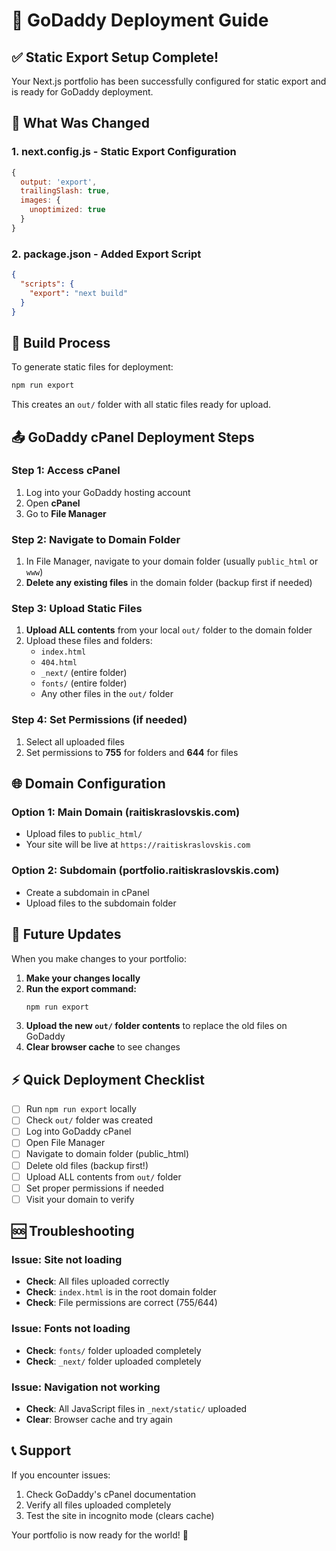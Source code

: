# 🚀 GoDaddy Deployment Guide

## ✅ Static Export Setup Complete!

Your Next.js portfolio has been successfully configured for static export and is ready for GoDaddy deployment.

## 📁 What Was Changed

### 1. **next.config.js** - Static Export Configuration
```javascript
{
  output: 'export',
  trailingSlash: true,
  images: {
    unoptimized: true
  }
}
```

### 2. **package.json** - Added Export Script
```json
{
  "scripts": {
    "export": "next build"
  }
}
```

## 🔨 Build Process

To generate static files for deployment:

```bash
npm run export
```

This creates an `out/` folder with all static files ready for upload.

## 📤 GoDaddy cPanel Deployment Steps

### Step 1: Access cPanel
1. Log into your GoDaddy hosting account
2. Open **cPanel**
3. Go to **File Manager**

### Step 2: Navigate to Domain Folder
1. In File Manager, navigate to your domain folder (usually `public_html` or `www`)
2. **Delete any existing files** in the domain folder (backup first if needed)

### Step 3: Upload Static Files
1. **Upload ALL contents** from your local `out/` folder to the domain folder
2. Upload these files and folders:
   - `index.html`
   - `404.html` 
   - `_next/` (entire folder)
   - `fonts/` (entire folder)
   - Any other files in the `out/` folder

### Step 4: Set Permissions (if needed)
1. Select all uploaded files
2. Set permissions to **755** for folders and **644** for files

## 🌐 Domain Configuration

### Option 1: Main Domain (raitiskraslovskis.com)
- Upload files to `public_html/`
- Your site will be live at `https://raitiskraslovskis.com`

### Option 2: Subdomain (portfolio.raitiskraslovskis.com)
- Create a subdomain in cPanel
- Upload files to the subdomain folder

## 🔄 Future Updates

When you make changes to your portfolio:

1. **Make your changes locally**
2. **Run the export command:**
   ```bash
   npm run export
   ```
3. **Upload the new `out/` folder contents** to replace the old files on GoDaddy
4. **Clear browser cache** to see changes

## ⚡ Quick Deployment Checklist

- [ ] Run `npm run export` locally
- [ ] Check `out/` folder was created
- [ ] Log into GoDaddy cPanel
- [ ] Open File Manager
- [ ] Navigate to domain folder (public_html)
- [ ] Delete old files (backup first!)
- [ ] Upload ALL contents from `out/` folder
- [ ] Set proper permissions if needed
- [ ] Visit your domain to verify

## 🆘 Troubleshooting

### Issue: Site not loading
- **Check**: All files uploaded correctly
- **Check**: `index.html` is in the root domain folder
- **Check**: File permissions are correct (755/644)

### Issue: Fonts not loading
- **Check**: `fonts/` folder uploaded completely
- **Check**: `_next/` folder uploaded completely

### Issue: Navigation not working
- **Check**: All JavaScript files in `_next/static/` uploaded
- **Clear**: Browser cache and try again

## 📞 Support

If you encounter issues:
1. Check GoDaddy's cPanel documentation
2. Verify all files uploaded completely
3. Test the site in incognito mode (clears cache)

Your portfolio is now ready for the world! 🎉